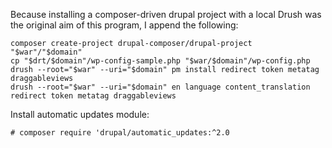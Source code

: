 Because installing a composer-driven drupal project with a local Drush was the original aim of this program, I append the following:

    composer create-project drupal-composer/drupal-project "$war"/"$domain"
    cp "$drt/$domain"/wp-config-sample.php "$war/$domain"/wp-config.php
    drush --root="$war" --uri="$domain" pm install redirect token metatag draggableviews
    drush --root="$war" --uri="$domain" en language content_translation redirect token metatag draggableviews

Install automatic updates module:

    # composer require 'drupal/automatic_updates:^2.0
